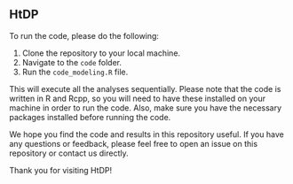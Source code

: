 ## HtDP

To run the code, please do the following:

1. Clone the repository to your local machine.
2. Navigate to the `code` folder.
3. Run the `code_modeling.R` file.

This will execute all the analyses sequentially. Please note that the code is written in R and Rcpp, so you will need to have these installed on your machine in order to run the code. Also, make sure you have the necessary packages installed before running the code.

We hope you find the code and results in this repository useful. If you have any questions or feedback, please feel free to open an issue on this repository or contact us directly.

Thank you for visiting HtDP!
